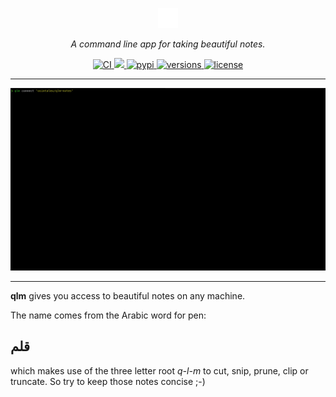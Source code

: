 <p align="center">
  <img src="https://github.com/osintalex/qlm/raw/main/docs/images/pen-light.svg" alt="qlm" style="height:2rem;">
</p>
<p align="center">
  <em>A command line app for taking beautiful notes.</em>
</p>
<p align="center">
  <a href="https://github.com/osintalex/qlm/actions?query=event%3Apush+branch%3Amain+workflow%3ACI">
    <img src="https://github.com/osintalex/qlm/workflows/ci-cd/badge.svg?event=push" alt="CI">
  </a>
<a href="https://codecov.io/gh/osintalex/qlm" >
 <img src="https://codecov.io/gh/osintalex/qlm/branch/main/graph/badge.svg?token=L82UIFTL0D"/>
 </a>
  <a href="https://pypi.python.org/pypi/qlm">
    <img src="https://img.shields.io/pypi/v/qlm.svg" alt="pypi">
  </a>
  <a href="https://github.com/osintalex/qlm">
    <img src="https://img.shields.io/pypi/pyversions/qlm.svg" alt="versions">
  </a>
  <a href="https://github.com/osintalex/qlm/blob/main/LICENSE">
    <img src="https://img.shields.io/github/license/osintalex/qlm.svg" alt="license">
  </a>
</p>

---
![](https://github.com/osintalex/qlm/raw/main/docs/images/intro.gif)

___

**qlm** gives you access to beautiful notes on any machine.

The name comes from the Arabic word for pen:

## قلم

which makes use of the three letter root _q-l-m_ to cut, snip, prune, clip or truncate. So
try to keep those notes concise ;-)
